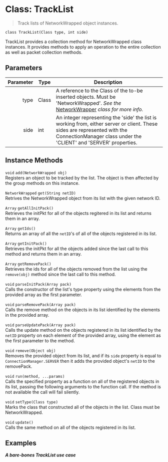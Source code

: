 # Class: TrackList
> Track lists of NetworkWrapped object instances.

```
class TrackList(Class type, int side)
```
TrackList provides a collection method for NetworkWrapped class instances. It provides methods to apply an operation to the entire collection as well as packet collection methods.

## Parameters
| Parameter | Type  | Description            |
|----------:|-------|------------------------|
| type      | Class | A reference to the Class of the to-be inserted objects. Must be 'NetworkWrapped'. _See the_ [NetworkWrapper](./networkwrapper.md) _class for more info._|
| side      | int   | An integer representing the 'side' the list is working from, either server or client. These sides are represented with the ConnectionManager class under the 'CLIENT' and 'SERVER' properties. |

## Instance Methods

`void` `add(NetworkWrapped obj)`  
Registers an object to be tracked by the list. The object is then affected by the group methods on this instance.

`NetworkWrapped` `get(String netID)`  
Retrives the NetworkWrapped object from its list with the given network ID.

`Array` `getAllInitPack()`  
Retrieves the initPkt for all of the objects regitered in its list and returns them in an array.

`Array` `getIds()`  
Returns an array of all the `netID`'s of all of the objects registered in its list.

`Array` `getInitPack()`  
Retrieves the initPkt for all the objects added since the last call to this method and returns them in an array.

`Array` `getRemovePack()`  
Retrieves the ids for all of the objects removed from the list using the `remove(obj)` method since the last call to this method.

`void` `parseInitPack(Array pack)`  
Calls the constructor of the list's type property using the elements from the provided array as the first parameter.

`void` `parseRemovePack(Array pack)`  
Calls the remove method on the objects in its list identified by the elements in the provided array.

`void` `parseUpdatePack(Array pack)`  
Calls the update method on the objects registered in its list identified by the `netID` property on each element of the provided array, using the element as the first parameter to the method.

`void` `remove(Object obj)`  
Removes the provided object from its list, and if its `side` property is equal to `ConnectionManager.SERVER` then it adds the provided object's `netID` to the removePack.

`void` `run(method, ...params)`  
Calls the specified property as a function on all of the registered objects in its list, passing the following arguments to the function call. If the method is not available the call will fail silently.

`void` `setType(Class type)`  
Marks the class that constructed all of the objects in the list. Class must be NetworkWrapped.

`void` `update()`  
Calls the same method on all of the objects registered in its list.



## Examples
***A bare-bones TrackList use case***
```

```
